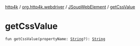 [http4k](../../index.md) / [org.http4k.webdriver](../index.md) / [JSoupWebElement](index.md) / [getCssValue](./get-css-value.md)

# getCssValue

`fun getCssValue(propertyName: `[`String`](https://kotlinlang.org/api/latest/jvm/stdlib/kotlin/-string/index.html)`?): `[`String`](https://kotlinlang.org/api/latest/jvm/stdlib/kotlin/-string/index.html)